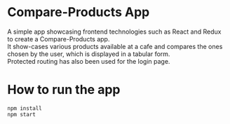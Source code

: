# Compare-Products App

A simple app showcasing frontend technologies such as React and Redux to create a Compare-Products app.<br/>
It show-cases various products available at a cafe and compares the ones chosen by the user, which is displayed in a tabular form.<br/>
Protected routing has also been used for the login page.<br/>


# How to run the app

    npm install
    npm start




